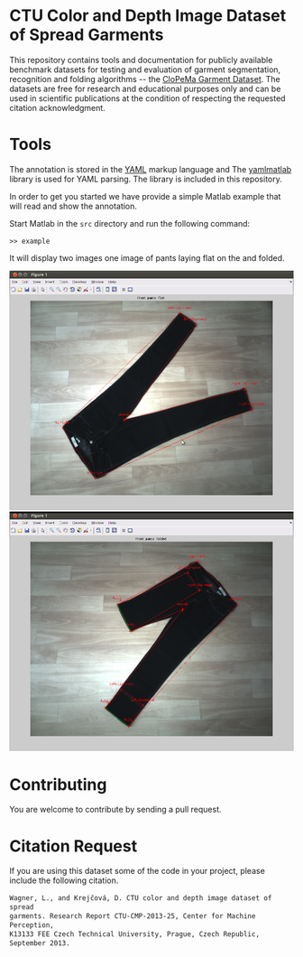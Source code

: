 CTU Color and Depth Image Dataset of Spread Garments
====================================================

This repository contains tools and documentation for publicly available
benchmark datasets for testing and evaluation of garment segmentation,
recognition and folding algorithms -- the [CloPeMa Garment Dataset][web]. The
datasets are free for research and educational purposes only and can be used in
scientific publications at the condition of respecting the requested citation
acknowledgment.

Tools
=====

The annotation is stored in the [YAML][] markup language and The [yamlmatlab][]
library is used for YAML parsing. The library is included in this repository.

In order to get you started we have provide a simple Matlab example that will
read and show the annotation.

Start Matlab in the `src` directory and run the following command:

```
>> example
```

It will display two images one image of pants laying flat on the and folded.

![](fig/example_1.png)
![](fig/example_2.png)

Contributing
============

You are welcome to contribute by sending a pull request.

Citation Request
================

If you are using this dataset some of the code in your project, please include
the following citation.

```
Wagner, L., and Krejčová, D. CTU color and depth image dataset of spread
garments. Research Report CTU-CMP-2013-25, Center for Machine Perception,
K13133 FEE Czech Technical University, Prague, Czech Republic, September 2013.
```


[web]: http://clopema.felk.cvut.cz/public_data.html
[YAML]: http://yaml.org
[latex]: http://www.latex-project.org
[latexmk]: http://www.ctan.org/pkg/latexmk/
[yamlmatlab]: http://code.google.com/p/yamlmatlab/
